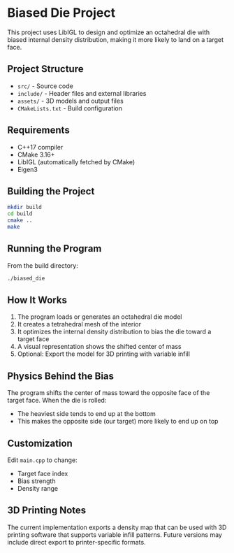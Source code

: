 # Biased Die Project

This project uses LibIGL to design and optimize an octahedral die with biased internal density distribution, making it more likely to land on a target face.

## Project Structure

- `src/` - Source code
- `include/` - Header files and external libraries
- `assets/` - 3D models and output files
- `CMakeLists.txt` - Build configuration

## Requirements

- C++17 compiler
- CMake 3.16+
- LibIGL (automatically fetched by CMake)
- Eigen3

## Building the Project

```bash
mkdir build
cd build
cmake ..
make
```

## Running the Program

From the build directory:

```bash
./biased_die
```

## How It Works

1. The program loads or generates an octahedral die model
2. It creates a tetrahedral mesh of the interior
3. It optimizes the internal density distribution to bias the die toward a target face
4. A visual representation shows the shifted center of mass
5. Optional: Export the model for 3D printing with variable infill

## Physics Behind the Bias

The program shifts the center of mass toward the opposite face of the target face. When the die is rolled:
- The heaviest side tends to end up at the bottom
- This makes the opposite side (our target) more likely to end up on top

## Customization

Edit `main.cpp` to change:
- Target face index
- Bias strength
- Density range

## 3D Printing Notes

The current implementation exports a density map that can be used with 3D printing software that supports variable infill patterns. Future versions may include direct export to printer-specific formats.